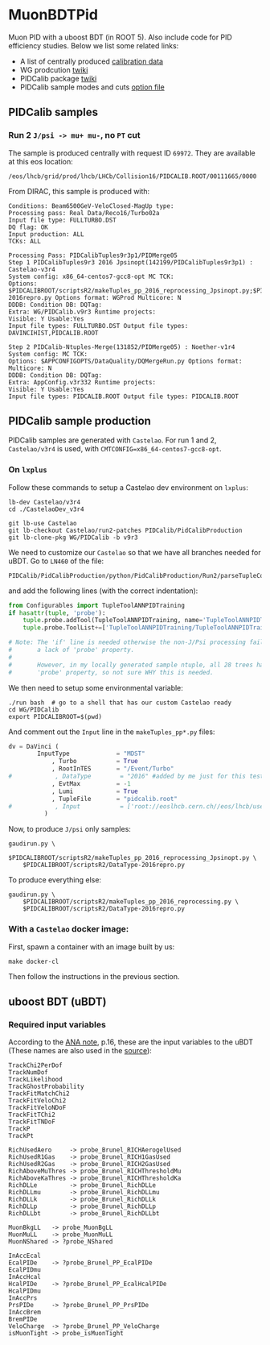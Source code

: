 # MuonBDTPid
Muon PID with a uboost BDT (in ROOT 5). Also include code for PID efficiency studies.
Below we list some related links:

- A list of centrally produced [calibration data](https://twiki.cern.ch/twiki/bin/view/LHCbPhysics/ChargedPID#Calibration_data)
- WG prodcution [twiki](https://twiki.cern.ch/twiki/bin/viewauth/LHCbPhysics/WGproductionPID)
- PIDCalib package [twiki](https://twiki.cern.ch/twiki/bin/view/LHCb/PIDCalibPackage)
- PIDCalib sample modes and cuts [option file](https://gitlab.cern.ch/lhcb/Castelao/-/blob/master/PIDCalib/PidCalibProduction/options/Run-2/makeTuples.py)


## PIDCalib samples

### Run 2 `J/psi -> mu+ mu-`, no `PT` cut
The sample is produced centrally with request ID `69972`.
They are available at this eos location:
```
/eos/lhcb/grid/prod/lhcb/LHCb/Collision16/PIDCALIB.ROOT/00111665/0000
```

From DIRAC, this sample is produced with:
```
Conditions: Beam6500GeV-VeloClosed-MagUp type:
Processing pass: Real Data/Reco16/Turbo02a
Input file type: FULLTURBO.DST
DQ flag: OK
Input production: ALL
TCKs: ALL

Processing Pass: PIDCalibTuples9r3p1/PIDMerge05
Step 1 PIDCalibTuples9r3 2016 Jpsinopt(142199/PIDCalibTuples9r3p1) : Castelao-v3r4
System config: x86_64-centos7-gcc8-opt MC TCK:
Options: $PIDCALIBROOT/scriptsR2/makeTuples_pp_2016_reprocessing_Jpsinopt.py;$PIDCALIBROOT/scriptsR2/DataType-2016repro.py Options format: WGProd Multicore: N
DDDB: Condition DB: DQTag:
Extra: WG/PIDCalib.v9r3 Runtime projects:
Visible: Y Usable:Yes
Input file types: FULLTURBO.DST Output file types: DAVINCIHIST,PIDCALIB.ROOT

Step 2 PIDCalib-Ntuples-Merge(131852/PIDMerge05) : Noether-v1r4
System config: MC TCK:
Options: $APPCONFIGOPTS/DataQuality/DQMergeRun.py Options format: Multicore: N
DDDB: Condition DB: DQTag:
Extra: AppConfig.v3r332 Runtime projects:
Visible: Y Usable:Yes
Input file types: PIDCALIB.ROOT Output file types: PIDCALIB.ROOT
```


## PIDCalib sample production
PIDCalib samples are generated with `Castelao`. For run 1 and 2,
`Castelao/v3r4` is used, with `CMTCONFIG=x86_64-centos7-gcc8-opt`.

### On `lxplus`
Follow these commands to setup a Castelao dev environment on `lxplus`:

```
lb-dev Castelao/v3r4
cd ./CastelaoDev_v3r4

git lb-use Castelao
git lb-checkout Castelao/run2-patches PIDCalib/PidCalibProduction
git lb-clone-pkg WG/PIDCalib -b v9r3
```

We need to customize our `Castelao` so that we have all branches needed
for uBDT. Go to `LN460` of the file:
```
PIDCalib/PidCalibProduction/python/PidCalibProduction/Run2/parseTupleConfig.py
```
and add the following lines (with the correct indentation):
```python
from Configurables import TupleToolANNPIDTraining
if hasattr(tuple, 'probe'):
    tuple.probe.addTool(TupleToolANNPIDTraining, name='TupleToolANNPIDTraining')
    tuple.probe.ToolList+=['TupleToolANNPIDTraining/TupleToolANNPIDTraining']

# Note: The 'if' line is needed otherwise the non-J/Psi processing fails due to
#       a lack of 'probe' property.
#
#       However, in my locally generated sample ntuple, all 28 trees have the
#       'probe' property, so not sure WHY this is needed.
```

We then need to setup some environmental variable:
```
./run bash  # go to a shell that has our custom Castelao ready
cd WG/PIDCalib
export PIDCALIBROOT=$(pwd)
```

And comment out the `Input` line in the `makeTuples_pp*.py` files:
```python
dv = DaVinci (
        InputType             = "MDST"
            , Turbo           = True
            , RootInTES       = "/Event/Turbo"
#            , DataType        = "2016" #added by me just for this test
            , EvtMax          = -1
            , Lumi            = True
            , TupleFile       = "pidcalib.root"
#            , Input           = ['root://eoslhcb.cern.ch//eos/lhcb/user/p/poluekt/PID/2016_TurCal_DST/00053197_00000610_2.fullturbo.dst']
          )
```

Now, to produce `J/psi` only samples:
```
gaudirun.py \
    $PIDCALIBROOT/scriptsR2/makeTuples_pp_2016_reprocessing_Jpsinopt.py \
    $PIDCALIBROOT/scriptsR2/DataType-2016repro.py
```

To produce everything else:
```
gaudirun.py \
    $PIDCALIBROOT/scriptsR2/makeTuples_pp_2016_reprocessing.py \
    $PIDCALIBROOT/scriptsR2/DataType-2016repro.py
```

### With a `Castelao` docker image:

First, spawn a container with an image built by us:
```
make docker-cl
```

Then follow the instructions in the previous section.


## uboost BDT (uBDT)

### Required input variables
According to the [ANA note](https://github.com/umd-lhcb/group-talks/blob/master/ana_thesis/RD_RDst_ANA_21-01-05.pdf), p.16,
these are the input variables to the uBDT
(These names are also used in the [source](https://github.com/umd-lhcb/MuonBDTPid/blob/master/src/AddUboostBranchRun2.cpp)):

```
TrackChi2PerDof
TrackNumDof
TrackLikelihood
TrackGhostProbability
TrackFitMatchChi2
TrackFitVeloChi2
TrackFitVeloNDoF
TrackFitTChi2
TrackFitTNDoF
TrackP
TrackPt
```

```
RichUsedAero     -> probe_Brunel_RICHAerogelUsed
RichUsedR1Gas    -> probe_Brunel_RICH1GasUsed
RichUsedR2Gas    -> probe_Brunel_RICH2GasUsed
RichAboveMuThres -> probe_Brunel_RICHThresholdMu
RichAboveKaThres -> probe_Brunel_RICHThresholdKa
RichDLLe         -> probe_Brunel_RichDLLe
RichDLLmu        -> probe_Brunel_RichDLLmu
RichDLLk         -> probe_Brunel_RichDLLk
RichDLLp         -> probe_Brunel_RichDLLp
RichDLLbt        -> probe_Brunel_RichDLLbt
```

```
MuonBkgLL   -> probe_MuonBgLL
MuonMuLL    -> probe_MuonMuLL
MuonNShared -> ?probe_NShared
```

```
InAccEcal
EcalPIDe    -> ?probe_Brunel_PP_EcalPIDe
EcalPIDmu
InAccHcal
HcalPIDe    -> ?probe_Brunel_PP_EcalHcalPIDe
HcalPIDmu
InAccPrs
PrsPIDe     -> ?probe_Brunel_PP_PrsPIDe
InAccBrem
BremPIDe
VeloCharge  -> ?probe_Brunel_PP_VeloCharge
isMuonTight -> probe_isMuonTight
```
